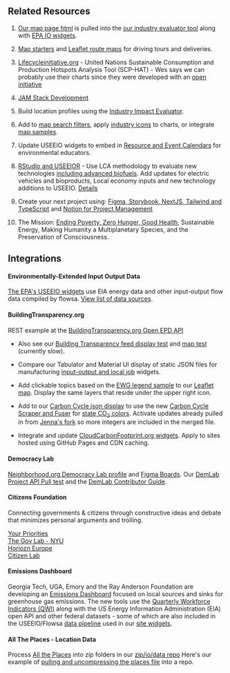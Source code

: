 ## Related Resources

1. [Our map page html](../../localsite/map/) is pulled into the [our industry evaluator tool](/localsite/info/#show=smart&state=GA) along with [EPA IO widgets](../../io/charts/).  

1. [Map starters](../start) and [Leaflet route maps](../start/routing/) for driving tours and deliveries.

1. [Lifecycleinitiative.org](http://scp-hat.lifecycleinitiative.org/) - United Nations Sustainable Consumption and Production Hotspots Analysis Tool (SCP-HAT) - Wes says we can probably use their charts since they were developed with an [open initiative](http://scp-hat.lifecycleinitiative.org/wp-content/uploads/2019/02/SCP-HAT_Technical-documentation_final-20181220_v2.pdf)  

1. <a href="https://jamstack.org">JAM Stack Development</a>

1. Build location profiles using the [Industry Impact Evaluator](../../localsite/info).<!-- Goods & Services Reports - communities with environmental impacts of new technologies -->  

1. Add to [map search filters](../localsite/map/), apply [industry icons](start/dataset/icons/) to charts, or integrate [map samples](start/maps).   

1. Update USEEIO widgets to embed in <a href="https://naaee.github.io/core/" style="white-space: nowrap;">Resource and Event Calendars</a> for environmental educators.

1. [RStudio and USEEIOR](../io/naics) - Use LCA methodology to evaluate new technologies [including advanced biofuels](../../community/biotech/).  Add updates for electric vehicles  and bioproducts, Local economy inputs and new technology additions to USEEIO. [Details](../io/naics/)  

1. Create your next project using: [Figma, Storybook, NextJS, Tailwind and TypeScript](https://news.shardlabs.io/storybook-tailwind-next-js-with-typescript-5a2486f905ec) and [Notion for Project Management](https://www.notion.so/projects)

1. The Mission: [Ending Poverty, Zero Hunger, Good Health](/data-pipeline/international/), Sustainable Energy, Making Humanity a Multiplanetary Species, and the Preservation of Consciousness.


## Integrations

<!-- Figma -->

#### Environmentally-Extended Input Output Data

[The EPA's USEEIO widgets](../../io/charts/) use EIA energy data and other input-output flow data compiled by flowsa. [View list of data sources](../../io/about/api).

#### BuildingTransparency.org

REST example at the [BuildingTransparency.org Open EPD API](https://openepd.buildingtransparency.org/#/epds/get_epds_id)

- Also see our <a href="../../io/template/feed/">Building Transparency feed display test</a> and <a href="https://model.earth/localsite/info/?show=openepd&mapview=state#state=GA">map test</a> (currently slow).

- Compare our Tabulator and Material UI display of static JSON files for manufacturing [input-output and local job](../../localsite/info/data/) widgets.


<!--
- [Attend a meetup](../../io/coders/) and help setup [Citizen Lab Engagement Tools](https://www.citizenlab.co) to provide mobile survey apps with Open Seattle and Code for Atlanta.

Blitz is undergoing updates to independently extend NextJS and other.  Reactivate in a few months.
Experiment with Tailwind CSS in our [planning repo](https://neighborhood.org/planning/#display=planning.md) ([GitHub](https://github.com/localsite/planning))

- Apply the Blitz survey fields (Question and Choice) to our Real World 2.0 [planning repo](https://neighborhood.org/planning/#display=planning.md) ([GitHub](https://github.com/localsite/planning)) from the [Blitz survey builder tutorial](https://blitzjs.com/docs/tutorial) and [voting app](https://dev.to/anubra266/full-stack-react-in-blitzjs-and-chakra-ui-part-2-38n4).
-->

- Add clickable topics based on the <a href="../../../community/map/ewg/">EWG legend sample</a> to our [Leaflet map](../../localsite/map/). Display the same layers that reside under the upper right icon.



- Add to our <a href="../../apps/beyondcarbon/#state=NC">Carbon Cycle json display</a> to use the new <a href="https://github.com/modelearth/beyond-carbon-scraper">Carbon Cycle Scraper and Fuser</a> for [state CO<sub>2</sub> colors](../../apps/beyondcarbon/#mapview=country). Activate updates already pulled in from [Jenna's fork](https://github.com/JennaFlan2426/beyond-carbon-scraper) so more integers are included in the merged file.

<!--
- Inquire with See-Click-Fix regarding adding domains so we can avoid [CORS error](../../community/resources/diffbot/#feed=open311) when pulling from the <a href="http://dev.seeclickfix.com/">See-Click-Fix open311 API</a>.
-->

- Integrate and update <a href="https://www.cloudcarbonfootprint.org">CloudCarbonFootprint.org widgets</a>. Apply to sites hosted using GitHub Pages and CDN caching.




<h4>Democracy Lab</h4>

<a href="https://www.democracylab.org/projects/834">Neighborhood.org Democracy Lab profile</a> and <a href="https://www.figma.com/file/Zk29COFG5bEQoISUBLPdpE/Neighborhood.org?node-id=0%3A1">Figma Boards</a>.
Our [DemLab Project API Pull test](../../io/template/feed/demolab.html) and the [DemLab Contributor Guide](https://docs.google.com/document/d/1OLQPFFJ8oz_BxpuxRxKKdZ2brmlUkVN3ICTdbA_axxY/edit#).

<!--
<a href="https://docs.google.com/document/d/1uqPZ_9hPP7q3_Pc2JugjQKTB94ePRG0vwshqfyqm4R0/">Scope of Work</a>. UX/UI
and <a href="https://www.ewg.org/">EWG</a>
-->

<h4>Citizens Foundation</h4>

Connecting governments & citizens through constructive ideas and debate that minimizes personal arguments and trolling.

[Your Priorities](https://www.yrpri.org/)  
[The Gov Lab - NYU](https://thegovlab.org/)  
[Horiozn Europe](https://ec.europa.eu/info/research-and-innovation/funding/funding-opportunities/funding-programmes-and-open-calls/horizon-europe_en)  
[Citizen Lab](https://www.citizenlab.co/)  

<h4>Emissions Dashboard</h4>

Georgia Tech, UGA, Emory and the Ray Anderson Foundation are developing an [Emissions Dashboard](https://cepl.gatech.edu/dashboardseminars) focused on local sources and sinks for greenhouse gas emissions. The new tools use the [Quarterly Workforce Indicators (QWI)](https://www.census.gov/data/developers/data-sets/qwi.html) along with the US Energy Information Administration (EIA) open API and other federal datasets - some of which are also included in the USEEIO/Flowsa [data pipeline](../../localsite/info/data) used in our [site widgets](../../io/charts).


#### All The Places - Location Data

Process [All the Places](https://www.alltheplaces.xyz/) into zip folders in our [zip/io/data repo](https://model.earth/zip/io/) <!-- Contributor: Kathryn -->
Here's our example of [pulling and uncompressing the places file](https://github.com/modelearth/places-data) into a repo.


<!-- https://spatial.chat/s/QiqoChat2 -->

<!--
1. Create a node script in the "apps" repo that pulls three <a href="../../localsite/start/">ModelEarth repos</a> (localsite, io and apps) into one local "webroot".<br><br>
-->
